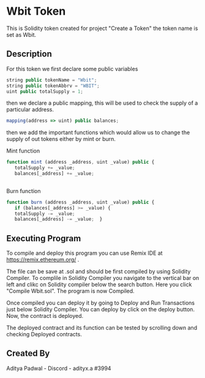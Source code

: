 # Wbit Token
This is Solidity token created for project "Create a Token" the token name is set as Wbit.
## Description
For this token we first declare some public variables

```javascript
string public tokenName = "Wbit";
string public tokenAbbrv = "WBIT";
uint public totalSupply = 1;
```
then we declare a public mapping, this will be used to check the supply of a particular address.

```javascript
mapping(address => uint) public balances;
```
then we add the important functions which would allow us to change the supply of out tokens either by mint or burn.

Mint function
```javascript
function mint (address _address, uint _value) public {
   totalSupply += _value;
   balances[_address] += _value;
   
   ```
Burn function
```javascript
function burn (address _address, uint _value) public {
   if (balances[_address] >= _value) {
   totalSupply -= _value;
   balances[_address] -= _value;  }
   ```
## Executing Program
To compile and deploy this program you can use Remix IDE at https://remix.ethereum.org/ .

The file can be save at .sol and should be first compiled by using Solidity Compiler. To complile in Solidity Compiler you navigate to the vertical bar on left and clikc on Solidity compiler below the search button. Here you click "Compile Wbit.sol". The program is now Compiled.

Once compiled you can deploy it by going to Deploy and Run Transactions just below Solidity Compiler. You can deploy by click on the deploy button. Now, the contract is deployed.

The deployed contract and its function can be tested by scrolling down and checking Deployed contracts.

## Created By

Aditya Padwal - Discord - adityx.a #3994
